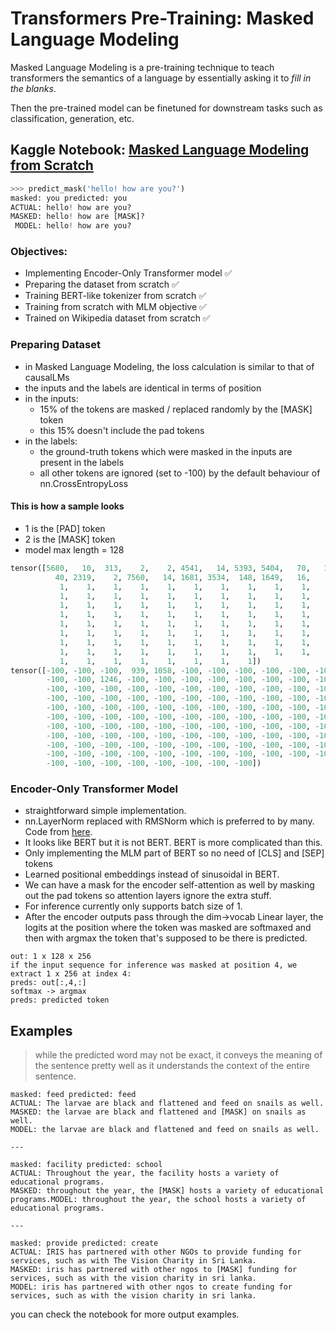 # Transformers Pre-Training: Masked Language Modeling

Masked Language Modeling is a pre-training technique to teach transformers the semantics of a language by essentially asking it to *fill in the blanks*.

Then the pre-trained model can be finetuned for downstream tasks such as classification, generation, etc.

## Kaggle Notebook: [Masked Language Modeling from Scratch](https://www.kaggle.com/shreydan/masked-language-modeling-from-scratch)

```py
>>> predict_mask('hello! how are you?')
masked: you predicted: you
ACTUAL: hello! how are you?
MASKED: hello! how are [MASK]?                                        
 MODEL: hello! how are you?

```

### Objectives:

- Implementing Encoder-Only Transformer model ✅️
- Preparing the dataset from scratch ✅️
- Training BERT-like tokenizer from scratch ✅️
- Training from scratch with MLM objective ✅️
- Trained on Wikipedia dataset from scratch ✅️

### Preparing Dataset

- in Masked Language Modeling, the loss calculation is similar to that of causalLMs
- the inputs and the labels are identical in terms of position
- in the inputs:
    - 15% of the tokens are masked / replaced randomly by the [MASK] token
    - this 15% doesn't include the pad tokens
- in the labels:
    - the ground-truth tokens which were masked in the inputs are present in the labels
    - all other tokens are ignored (set to -100) by the default behaviour of nn.CrossEntropyLoss

#### This is how a sample looks

- 1 is the [PAD] token
- 2 is the [MASK] token
- model max length = 128

```py
tensor([5680,   10,  313,    2,    2, 4541,   14, 5393, 5404,   70,   11,  153,
          40, 2319,    2, 7560,   14, 1681, 3534,  148, 1649,   16,    1,    1,
           1,    1,    1,    1,    1,    1,    1,    1,    1,    1,    1,    1,
           1,    1,    1,    1,    1,    1,    1,    1,    1,    1,    1,    1,
           1,    1,    1,    1,    1,    1,    1,    1,    1,    1,    1,    1,
           1,    1,    1,    1,    1,    1,    1,    1,    1,    1,    1,    1,
           1,    1,    1,    1,    1,    1,    1,    1,    1,    1,    1,    1,
           1,    1,    1,    1,    1,    1,    1,    1,    1,    1,    1,    1,
           1,    1,    1,    1,    1,    1,    1,    1,    1,    1,    1,    1,
           1,    1,    1,    1,    1,    1,    1,    1,    1,    1,    1,    1,
           1,    1,    1,    1,    1,    1,    1,    1])
tensor([-100, -100, -100,  939, 1058, -100, -100, -100, -100, -100, -100, -100,
        -100, -100, 1246, -100, -100, -100, -100, -100, -100, -100, -100, -100,
        -100, -100, -100, -100, -100, -100, -100, -100, -100, -100, -100, -100,
        -100, -100, -100, -100, -100, -100, -100, -100, -100, -100, -100, -100,
        -100, -100, -100, -100, -100, -100, -100, -100, -100, -100, -100, -100,
        -100, -100, -100, -100, -100, -100, -100, -100, -100, -100, -100, -100,
        -100, -100, -100, -100, -100, -100, -100, -100, -100, -100, -100, -100,
        -100, -100, -100, -100, -100, -100, -100, -100, -100, -100, -100, -100,
        -100, -100, -100, -100, -100, -100, -100, -100, -100, -100, -100, -100,
        -100, -100, -100, -100, -100, -100, -100, -100, -100, -100, -100, -100,
        -100, -100, -100, -100, -100, -100, -100, -100])
```


### Encoder-Only Transformer Model

- straightforward simple implementation.
- nn.LayerNorm replaced with RMSNorm which is preferred to by many. Code from [here](https://github.com/bzhangGo/rmsnorm/blob/master/rmsnorm_torch.py).
- It looks like BERT but it is not BERT. BERT is more complicated than this.
- Only implementing the MLM part of BERT so no need of [CLS] and [SEP] tokens
- Learned positional embeddings instead of sinusoidal in BERT.
- We can have a mask for the encoder self-attention as well by masking out the pad tokens so attention layers ignore the extra stuff.
- For inference currently only supports batch size of 1.
- After the encoder outputs pass through the dim->vocab Linear layer, the logits at the position where the token was masked are softmaxed and then with argmax the token that's supposed to be there is predicted.

```
out: 1 x 128 x 256
if the input sequence for inference was masked at position 4, we extract 1 x 256 at index 4:
preds: out[:,4,:]
softmax -> argmax
preds: predicted token
```

## Examples
> while the predicted word may not be exact, it conveys the meaning of the sentence pretty well as it understands the context of the entire sentence.

```
masked: feed predicted: feed
ACTUAL: The larvae are black and flattened and feed on snails as well.
MASKED: the larvae are black and flattened and [MASK] on snails as well.                                
MODEL: the larvae are black and flattened and feed on snails as well.

---

masked: facility predicted: school
ACTUAL: Throughout the year, the facility hosts a variety of educational programs.
MASKED: throughout the year, the [MASK] hosts a variety of educational programs.MODEL: throughout the year, the school hosts a variety of educational programs.

---

masked: provide predicted: create
ACTUAL: IRIS has partnered with other NGOs to provide funding for services, such as with The Vision Charity in Sri Lanka.
MASKED: iris has partnered with other ngos to [MASK] funding for services, such as with the vision charity in sri lanka.                       
MODEL: iris has partnered with other ngos to create funding for services, such as with the vision charity in sri lanka.

```

you can check the notebook for more output examples.